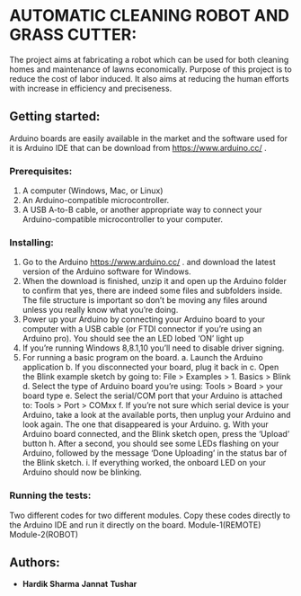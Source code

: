 # AUTOMATIC CLEANING ROBOT AND GRASS CUTTER:
The project aims at fabricating a robot which can be used for both cleaning homes and maintenance of lawns economically. Purpose of this project is to reduce the cost of labor induced. It also aims at reducing the human efforts with increase in efficiency and preciseness. 

## Getting started:
Arduino boards are easily available in the market and the software used for it is Arduino IDE that can be download from https://www.arduino.cc/ .

### Prerequisites:
1. A computer (Windows, Mac, or Linux)
2. An Arduino-compatible microcontroller.
3. A USB A-to-B cable, or another appropriate way to connect your Arduino-compatible microcontroller to your computer.

### Installing:
1. Go to the Arduino https://www.arduino.cc/ . and download the latest version of the Arduino software for Windows.
2. When the download is finished, unzip it and open up the Arduino folder to confirm that yes, there are indeed some files and subfolders inside. The file structure is important so don’t be moving any files around unless you really know what you’re doing.
3. Power up your Arduino by connecting your Arduino board to your computer with a USB cable (or FTDI connector if you’re using an Arduino pro). You should see the an LED lobed ‘ON’ light up
4. If you’re running Windows 8,8.1,10 you’ll need to disable driver signing.
5. For running a basic program on the board.
	a.	Launch the Arduino application
	b.	If you disconnected your board, plug it back in
	c.	 Open the Blink example sketch by going to: File > Examples > 1. Basics > Blink
	d.	 Select the type of Arduino board you’re using: Tools > Board > your board type
	e.	 Select the serial/COM port that your Arduino is attached to: Tools > Port > COMxx
	f.	If you’re not sure which serial device is your Arduino, take a look at the available ports, then unplug your Arduino and look again. The one that disappeared is your Arduino.
	g.	 With your Arduino board connected, and the Blink sketch open, press the ‘Upload’ button
	h.	 After a second, you should see some LEDs flashing on your Arduino, followed by the message ‘Done Uploading’ in the status bar of the Blink sketch.
	i.	If everything worked, the onboard LED on your Arduino should now be blinking.

### Running the tests:
Two different codes for two different modules. Copy these codes directly to the Arduino IDE and run it directly on the board.
Module-1(REMOTE)
Module-2(ROBOT)

## Authors:
* **Hardik Sharma**
  **Jannat**
  **Tushar**


